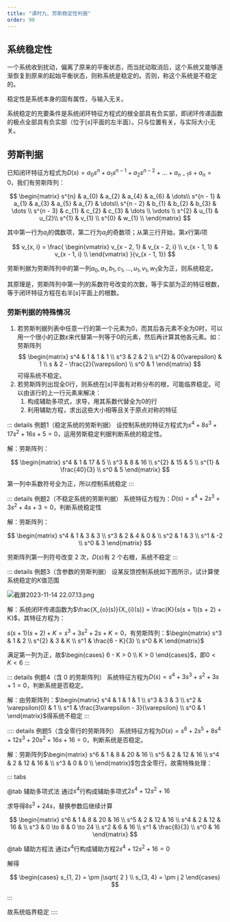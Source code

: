 ```yaml
---
title: "课时九、劳斯稳定性判据"
order: 90
---
```

## 系统稳定性

一个系统收到扰动，偏离了原来的平衡状态，而当扰动取消后，这个系统又能够逐渐恢复到原来的起始平衡状态，则称系统是稳定的。否则，称这个系统是不稳定的。

稳定性是系统本身的固有属性，与输入无关。

系统稳定的充要条件是系统闭环特征方程式的根全部具有负实部，即闭环传递函数的极点全部具有负实部（位于$[s]$平面的左半面）。只与位置有关，与实际大小无关。

## 劳斯判据

已知闭环特征方程式为$D(s) = a_{0}s^{n} + a_{1}s ^{n - 1} + a_{2}s ^{n - 2} + \dots + a_{n - 1}s + a_{n} = 0$，我们有劳斯阵列：

$$
\begin{matrix}
s^{n}  & a_{0} & a_{2} & a_{4} & a_{6} & \dots\\
s^{n - 1} & a_{1} & a_{3} & a_{5} & a_{7} & \dots\\
s^{n - 2} & b_{1} & b_{2} & b_{3} & \dots \\
s^{n - 3} & c_{1} & c_{2} & c_{3} & \dots \\
\vdots \\
s^{2}  & u_{1} & u_{2}\\
s^{1}  & v_{1} \\
s^{0}  & w_{1} \\
\end{matrix}
$$

其中第一行为$a_i$的偶数项，第二行为$a_i$的奇数项；从第三行开始，第$x$行第$i$项

$$
v_{x, i} = 
\frac{
\begin{vmatrix}
v_{x - 2, 1} & v_{x - 2, i} \\
v_{x - 1, 1} & v_{x - 1, i} \\
\end{vmatrix}
}{v_{x - 1, 1}}
$$

劳斯判据为劳斯阵列中的第一列$a_{0}, a_{1}, b_{1}, c_{1},\dots, u_{1},v_{1}, w_{1}$全为正，则系统稳定。

其原理是，劳斯阵列中第一列的系数符号改变的次数，等于实部为正的特征根数，等于闭环特征方程在右半$[s]$平面上的根数。
### 劳斯判据的特殊情况

1. 若劳斯判据列表中任意一行的第一个元素为$0$，而其后各元素不全为$0$时，可以用一个很小的正数$\varepsilon$来代替第一列等于$0$的元素，然后再计算其他各元素。如：劳斯阵列
$$
\begin{matrix}
s^4 & 1 & 1 & 1 \\
s^3 & 2 & 2 \\
s^{2} & 0(\varepsilon) & 1 \\
s & 2 - \frac{2}{\varepsilon} \\
s^0 & 1
\end{matrix}
$$
可得系统不稳定。
2. 若劳斯阵列出现全$0$行，则系统在$[s]$平面有对称分布的根，可能临界稳定。可以由该行的上一行元素来解决：
   1. 构成辅助多项式，求导，用其系数代替全为$0$的行
   2. 利用辅助方程，求出这些大小相等且关于原点对称的特征

::: details 例题1（稳定系统的劳斯判据）
设控制系统的特征方程式为$s ^{4} + 8 s^{3} + 17s^{2} + 16s + 5 = 0$，运用劳斯稳定判据判断系统的稳定性。

解：劳斯阵列：

$$
\begin{matrix}
s^4 & 1 & 17 & 5 \\
s^3 & 8 & 16 \\
s^{2} & 15 & 5 \\
s^{1}  & \frac{40}{3} \\
s^0 & 5
\end{matrix}
$$

第一列中系数符号全为正，所以控制系统稳定
:::

::: details 例题2（不稳定系统的劳斯判据）
系统特征方程为：$D(s) = s^4 + 2s^3 + 3s^2 + 4s + 3 = 0$，判断系统稳定性

解：劳斯阵列：

$$
\begin{matrix}
s^4 & 1 & 3 & 3 \\
s^3 & 2 & 4 & 0 &  \\
s^2 & 1 & 3  \\
s^1 & -2 \\
s^0 & 3
\end{matrix}
$$

劳斯阵列第一列符号改变 2 次，$D(s)$有 2 个右根，系统不稳定
:::

::: details 例题3（含参数的劳斯判据）
设某反馈控制系统如下图所示，试计算使系统稳定的$K$值范围

![截屏2023-11-14 22.07.13.png](/assets/images/match/subjects/ControlEngineering/74089A21BD1699970838418-26f5eb98-782b-4096-9c70-01a3add3d3ba.png)

解：系统闭环传递函数为$\frac{X_{o}(s)}{X_{i}(s)} = \frac{K}{s(s + 1)(s + 2) + K}$，其特征方程为：

$s(s + 1)(s + 2) + K = s^3 + 3s^{2} + 2s + K = 0$，有劳斯阵列：$\begin{matrix}
s^3 & 1 & 2 \\
s^{2} & 3 & K  \\
s^1 & \frac{6 - K}{3} \\
s^0 & K
\end{matrix}$

满足第一列为正，故$\begin{cases}
6 - K > 0  \\
K > 0
\end{cases}$，即$0 < K < 6$
:::

::: details 例题4（含 0 的劳斯阵列）
系统特征方程为$D(s) = s^4 + 3s^3 + s^2 + 3s + 1 = 0$，判断系统是否稳定。

解：由劳斯阵列：$\begin{matrix}
s^4 & 1 & 1 & 1 \\
s^3 & 3 & 3 \\
s^2 & \varepsilon(0)  & 1 \\
s^1  & \frac{3\varepsilon - 3}{\varepsilon} \\
s^0 & 1
\end{matrix}$得系统不稳定
:::

:::: details 例题5（含全零行的劳斯阵列）
系统特征方程为$D(s) = s^6 + 2s^5 + 8s^4 + 12s^3 + 20s^2 + 16s + 16 = 0$，判断系统是否稳定。

解：劳斯阵列$\begin{matrix}
s^6 & 1 & 8 & 20 & 16 \\
s^5 & 2 & 12 & 16 \\
s^4 & 2 & 12 & 16 &  \\
s^3 & 0 & 0  \\
\end{matrix}$包含全零行，故需特殊处理：

::: tabs

@tab 辅助多项式法
通过$s^4$行构成辅助多项式$2s^4 + 12s^2 + 16$

求导得$8s^3 + 24s$，替换参数后继续计算

$$
\begin{matrix}
s^6 & 1 & 8 & 20 & 16 \\
s^5 & 2 & 12 & 16 \\
s^4 & 2 & 12 & 16 &  \\
s^3 & 0 \to 8 & 0 \to 24  \\
s^2 & 6 & 16 \\
s^1 & \frac{8}{3} \\
s^0 & 16
\end{matrix}
$$

@tab 辅助方程法
通过$s^4$行构成辅助方程$2s^4 + 12s^2 + 16 = 0$

解得

$$
\begin{cases}
s_{1, 2} = \pm j\sqrt{ 2 } \\
s_{3, 4} = \pm j 2
\end{cases}
$$

:::

故系统临界稳定
::::

